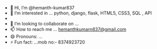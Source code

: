 - 👋 Hi, I’m @hemanth-kumar837
- 👀 I’m interested in ... python, django, flask, HTML5, CSS3, SQL , API
- 
- 💞️ I’m looking to collaborate on ...
- 📫 How to reach me ... hemanthkumarn837@gmail.com
- 😄 Pronouns: ...
- ⚡ Fun fact: ...mob no:- 8374923720

<!---
hemanth-kumar837/hemanth-kumar837 is a ✨ special ✨ repository because its `README.md` (this file) appears on your GitHub profile.
You can click the Preview link to take a look at your changes.
--->
